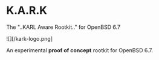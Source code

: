 # K.A.R.K

The "..KARL Aware Rootkit.." for OpenBSD 6.7    

![][/kark-logo.png]

An experimental **proof of concept** rootkit for OpenBSD 6.7.    


